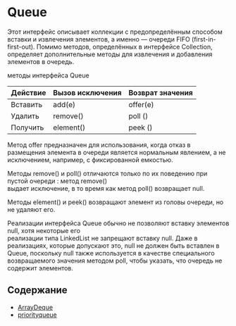 # Queue

Этот интерфейс описывает коллекции с предопределённым способом вставки и извлечения элементов, 
а именно — очереди FIFO (first-in-first-out). 
Помимо методов, определённых в интерфейсе Collection, определяет дополнительные методы 
для извлечения и добавления элементов в очередь.

методы интерфейса Queue

|Действие	|Вызов исключения	|Возврат значения |
|-----------|-------------------|-------------------|
|Вставить	|add(e)	|offer(e)|
|Удалить	|remove()	|poll ()|
|Получить	|element()|	peek ()|

Метод offer предназначен для использования, когда отказ в размещения элемента в очереди является 
нормальным явлением, а не исключением, например, с фиксированной емкостью.

Методы remove() и poll() отличаются только по их поведению при пустой очереди : метод remove()  
выдает исключение, в то время как метод poll() возвращает null.

Методы element() и peek() возвращают элемент из головы очереди, но не удаляют его.

Реализации интерфейса Queue обычно не позволяют вставку элементов null, хотя некоторые его  
реализации типа LinkedList не запрещают вставку null. Даже в реализациях, которые допускают это, 
null не должен быть вставлен в Queue, поскольку null также используется в качестве специального  
возвращаемого значения методом poll, чтобы указать, что очередь не содержит элементов.

## Содержание
 - [ArrayDeque](https://github.com/alexmnv03/java-core/tree/develop/collection-framework/src/main/java/collectionsframework/collections/queues/deque/ArrayDeque)
 - [priorityqueue](https://github.com/alexmnv03/java-core/tree/develop/collection-framework/src/main/java/collectionsframework/collections/queues/queue/priorityqueue)
